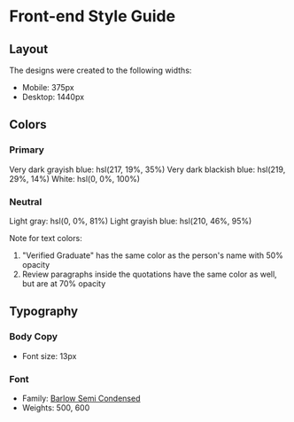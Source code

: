 # Front-end Style Guide

## Layout

The designs were created to the following widths:

- Mobile: 375px
- Desktop: 1440px

## Colors

### Primary

Very dark grayish blue: hsl(217, 19%, 35%)
Very dark blackish blue: hsl(219, 29%, 14%)
White: hsl(0, 0%, 100%)

### Neutral

Light gray: hsl(0, 0%, 81%)
Light grayish blue: hsl(210, 46%, 95%)

Note for text colors:

1. "Verified Graduate" has the same color as the person's name with 50% opacity
2. Review paragraphs inside the quotations have the same color as well, but are at 70% opacity

## Typography

### Body Copy

- Font size: 13px

### Font

- Family: [Barlow Semi Condensed](https://fonts.google.com/specimen/Barlow+Semi+Condensed)
- Weights: 500, 600
